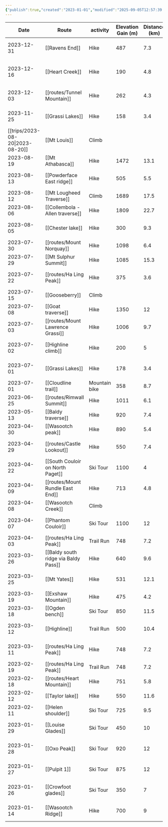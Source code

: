 ```yaml
---
{"publish":true,"created":"2023-01-01","modified":"2025-09-05T12:57:39.638-06:00","published":"2023-01-01","cssclasses":"","date":"2023-01-01"}
---
```



|                Date                 |                Route                 |   activity    | Elevation Gain (m) | Distance (km) |           People           |   Region   | days |
| ----------------------------------- | ------------------------------------ | ------------- | ------------------ | ------------- | -------------------------- | ---------- | ---- |
|             2023-12-31              |            [[Ravens End]]            |     Hike      |        487         |      7.3      |    Adam, Calvin, Emily     |            |  1   |
|             2023-12-16              |           [[Heart Creek]]            |     Hike      |        190         |      4.8      | Adam, Calvin, Emily, Laura |            |  1   |
|             2023-12-03              |         [[routes/Tunnel Mountain]]          |     Hike      |        262         |      4.3      |    Adam, Calvin, Emily     |   Banff    |  1   |
|             2023-11-25              |           [[Grassi Lakes]]           |     Hike      |        158         |      3.4      |    Adam, Calvin, Emily     |            |  1   |
| [[trips/2023-08-20\|2023-08-20]] |             [[Mt Louis]]             |     Climb     |                    |               |       Adam, Alistair       |            |  1   |
|             2023-08-19              |           [[Mt Athabasca]]           |     Hike      |        1472        |     13.1      |            Adam            |            |  1   |
|             2023-08-13              |      [[Powderface East ridge]]       |     Hike      |        505         |      5.5      |    Adam, Calvin, Emily     |            |  1   |
|             2023-08-12              |       [[Mt Lougheed Traverse]]       |     Climb     |        1689        |     17.5      |        Adam, Colton        |            |  1   |
|             2023-08-06              |   [[Collembola - Allen traverse]]    |     Hike      |        1809        |     22.7      |            Adam            |            |  1   |
|             2023-08-05              |           [[Chester lake]]           |     Hike      |        300         |      9.3      |    Adam, Calvin, Emily     |            |  1   |
|             2023-07-30              |          [[routes/Mount Norquay]]           |     Hike      |        1098        |      6.4      |        Adam, Colton        |   Banff    |  1   |
|             2023-07-29              |        [[Mt Sulphur Summit]]         |     Hike      |        1085        |     15.3      |        Adam, Colton        |            |  1   |
|             2023-07-22              |           [[routes/Ha Ling Peak]]           |     Hike      |        375         |      3.6      |    Adam, Calvin, Emily     | Bow Valley |  1   |
|             2023-07-15              |            [[Gooseberry]]            |     Climb     |                    |               |         Adam, Ian          |            |  1   |
|             2023-07-08              |          [[Goat traverse]]           |     Hike      |        1350        |      12       |        Adam, Colton        |            |  1   |
|             2023-07-03              |      [[routes/Mount Lawrence Grassi]]       |     Hike      |        1006        |      9.7      |            Adam            | Bow Valley |  1   |
|             2023-07-02              |          [[Highline climb]]          |     Hike      |        200         |       5       |    Adam, Calvin, Emily     |            |  1   |
|             2023-07-01              |           [[Grassi Lakes]]           |     Hike      |        178         |      3.4      |    Adam, Calvin, Emily     |            |  1   |
|             2023-07-01              |         [[Cloudline trail]]          | Mountain bike |        358         |      8.7      |            Adam            |            |  1   |
|             2023-06-25              |          [[routes/Rimwall Summit]]          |     Hike      |        1011        |      6.1      |        Adam, Colton        | Bow Valley |  1   |
|             2023-05-13              |          [[Baldy traverse]]          |     Hike      |        920         |      7.4      |        Adam, Colton        |            |  1   |
|             2023-04-30              |          [[Wasootch peak]]           |     Hike      |        890         |      5.4      |        Adam, Colton        |            |  1   |
|             2023-04-29              |          [[routes/Castle Lookout]]          |     Hike      |        550         |      7.4      |    Adam, Colton, Laura     |   Banff    |  1   |
|             2023-04-22              |   [[South Couloir on North Paget]]   |   Ski Tour    |        1100        |       4       |         Adam, Eric         |            |  1   |
|             2023-04-09              |      [[routes/Mount Rundle East End]]       |     Hike      |        713         |      4.8      |        Adam, Colton        | Bow Valley |  1   |
|             2023-04-08              |          [[Wasootch Creek]]          |     Climb     |                    |               |        Adam, Colton        |            |  1   |
|             2023-04-07              |         [[Phantom Couloir]]          |   Ski Tour    |        1100        |      12       |     Adam, Corey, Eric      |            |  1   |
|             2023-04-03              |           [[routes/Ha Ling Peak]]           |   Trail Run   |        748         |      7.2      |            Adam            | Bow Valley |  1   |
|             2023-03-26              | [[Baldy south ridge via Baldy Pass]] |     Hike      |        640         |      9.6      |        Adam, Colton        |            |  1   |
|             2023-03-25              |             [[Mt Yates]]             |     Hike      |        531         |     12.1      |    Adam, Colton, Laura     |            |  1   |
|             2023-03-19              |         [[Exshaw Mountain]]          |     Hike      |        475         |      4.2      |        Adam, Emily         |            |  1   |
|             2023-03-18              |           [[Ogden bench]]            |   Ski Tour    |        850         |     11.5      |            Adam            |            |  1   |
|             2023-03-12              |             [[Highline]]             |   Trail Run   |        500         |     10.4      |    Adam, Colton, Emily     |            |  1   |
|             2023-03-11              |           [[routes/Ha Ling Peak]]           |     Hike      |        748         |      7.2      |    Adam, Colton, Laura     | Bow Valley |  1   |
|             2023-02-19              |           [[routes/Ha Ling Peak]]           |   Trail Run   |        748         |      7.2      |        Adam, Colton        | Bow Valley |  1   |
|             2023-02-18              |          [[routes/Heart Mountain]]          |     Hike      |        751         |      5.8      |        Adam, Colton        | Bow Valley |  1   |
|             2023-02-12              |           [[Taylor lake]]            |     Hike      |        550         |     11.6      |        Adam, Emily         |            |  1   |
|             2023-02-11              |          [[Helen shoulder]]          |   Ski Tour    |        725         |      9.5      |        Adam, Colton        |            |  1   |
|             2023-01-29              |          [[Louise Glades]]           |   Ski Tour    |        450         |      10       |     Adam, Corey, Jared     |            |  1   |
|             2023-01-28              |             [[Oxo Peak]]             |   Ski Tour    |        920         |      12       |     Adam, Corey, Jared     |            |  1   |
|             2023-01-27              |             [[Pulpit 1]]             |   Ski Tour    |        875         |      12       |     Adam, Corey, Jared     |            |  1   |
|             2023-01-26              |         [[Crowfoot glades]]          |   Ski Tour    |        350         |       7       |     Adam, Corey, Jared     |            |  1   |
|             2023-01-14              |          [[Wasootch Ridge]]          |     Hike      |        700         |       9       |    Adam, Colton, Laura     |            |  1   |
